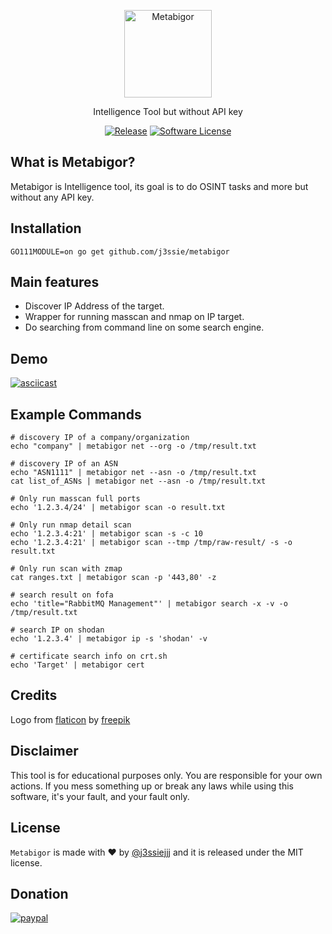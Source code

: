 <p align="center">
  <img alt="Metabigor" src="https://image.flaticon.com/icons/svg/1789/1789851.svg" height="140" />
  <p align="center">Intelligence Tool but without API key</p>
  <p align="center">
    <a href="https://github.com/j3ssie/metabigor"><img alt="Release" src="https://img.shields.io/github/v/release/j3ssie/metabigor.svg"></a>
    <a href=""><img alt="Software License" src="https://img.shields.io/badge/license-MIT-brightgreen.svg?style=flat-square"></a>
  </p>
</p>

## What is Metabigor?

Metabigor is Intelligence tool, its goal is to do OSINT tasks and more but without any API key.

## Installation

```
GO111MODULE=on go get github.com/j3ssie/metabigor
```

## Main features

- Discover IP Address of the target.
- Wrapper for running masscan and nmap on IP target.
- Do searching from command line on some search engine.

## Demo

[![asciicast](https://asciinema.org/a/301745.svg)](https://asciinema.org/a/301745)

## Example Commands

```
# discovery IP of a company/organization
echo "company" | metabigor net --org -o /tmp/result.txt

# discovery IP of an ASN
echo "ASN1111" | metabigor net --asn -o /tmp/result.txt
cat list_of_ASNs | metabigor net --asn -o /tmp/result.txt

# Only run masscan full ports
echo '1.2.3.4/24' | metabigor scan -o result.txt

# Only run nmap detail scan
echo '1.2.3.4:21' | metabigor scan -s -c 10
echo '1.2.3.4:21' | metabigor scan --tmp /tmp/raw-result/ -s -o result.txt

# Only run scan with zmap
cat ranges.txt | metabigor scan -p '443,80' -z

# search result on fofa
echo 'title="RabbitMQ Management"' | metabigor search -x -v -o /tmp/result.txt

# search IP on shodan
echo '1.2.3.4' | metabigor ip -s 'shodan' -v

# certificate search info on crt.sh
echo 'Target' | metabigor cert
```

## Credits

Logo from [flaticon](https://image.flaticon.com/icons/svg/1789/1789851.svg)
by [freepik](https://www.flaticon.com/authors/freepik)

## Disclaimer

This tool is for educational purposes only. You are responsible for your own actions. If you mess something up or break
any laws while using this software, it's your fault, and your fault only.

## License

`Metabigor` is made with ♥ by [@j3ssiejjj](https://twitter.com/j3ssiejjj) and it is released under the MIT license.

## Donation

[![paypal](https://www.paypalobjects.com/en_US/i/btn/btn_donateCC_LG.gif)](https://paypal.me/j3ssiejjj)
